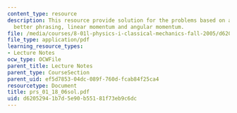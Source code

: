 ```yaml
---
content_type: resource
description: This resource provide solution for the problems based on ambiguous phrasing,
  better phrasing, linear momentum and angular momentum.
file: /media/courses/8-01l-physics-i-classical-mechanics-fall-2005/d62052941b7d5e90b55181f73eb9c6dc_prs_01_18_06sol.pdf
file_type: application/pdf
learning_resource_types:
- Lecture Notes
ocw_type: OCWFile
parent_title: Lecture Notes
parent_type: CourseSection
parent_uid: ef5d7853-04dc-089f-760d-fcab84f25ca4
resourcetype: Document
title: prs_01_18_06sol.pdf
uid: d6205294-1b7d-5e90-b551-81f73eb9c6dc
---
```

